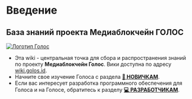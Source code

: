 # Введение

## База знаний проекта Медиаблокчейн ГОЛОС



[![&#x41B;&#x43E;&#x433;&#x43E;&#x442;&#x438;&#x43F; &#x413;&#x43E;&#x43B;&#x43E;&#x441;](https://raw.githubusercontent.com/GolosChain/wiki/master/_images/golos_logo.png)](https://golos.id/)   
  


* Эта wiki - центральная точка для сбора и распространения знаний по проекту **Медиаблокчейн Голос**. Вики доступна по адресу [wiki.golos.id](https://wiki.golos.id).
* Начните свое изучение Голоса с раздела [**🚀 НОВИЧКАМ**](/1-introduction/welcome.md).
* Если вас интересует разработка программного обеспечения для Голоса и на Голосе, обратитесь к разделу [**💻 РАЗРАБОТЧИКАМ**](/razrabotchikam.md).

